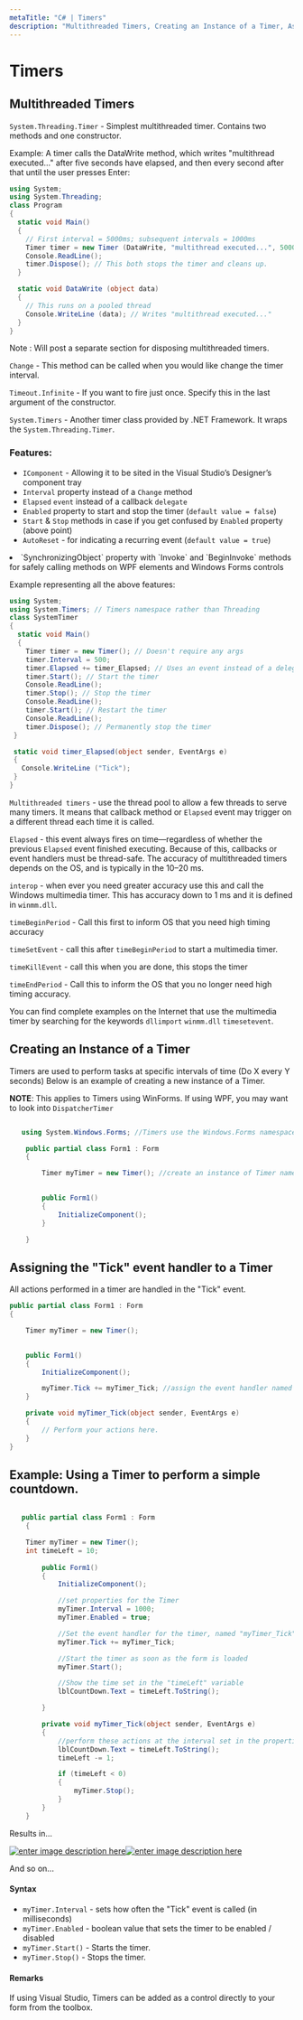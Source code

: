```yaml
---
metaTitle: "C# | Timers"
description: "Multithreaded Timers, Creating an Instance of a Timer, Assigning the Tick event handler to a Timer, Example: Using a Timer to perform a simple countdown."
---
```


# Timers



## Multithreaded Timers


`System.Threading.Timer` - Simplest multithreaded timer. Contains two methods and one constructor.

Example:
A timer calls the DataWrite method, which writes "multithread executed..." after five
seconds have elapsed, and then every second after that until the user presses Enter:

```cs
using System;
using System.Threading;
class Program
{
  static void Main()
  {
    // First interval = 5000ms; subsequent intervals = 1000ms
    Timer timer = new Timer (DataWrite, "multithread executed...", 5000, 1000);
    Console.ReadLine();
    timer.Dispose(); // This both stops the timer and cleans up.
  }

  static void DataWrite (object data)
  {
    // This runs on a pooled thread
    Console.WriteLine (data); // Writes "multithread executed..."
  }
}

```

Note : Will post a separate section for disposing multithreaded timers.

`Change` - This method can be called when you would like change the timer interval.

`Timeout.Infinite` - If you want to fire just once. Specify this in the last argument of the constructor.

`System.Timers` - Another timer class provided by .NET Framework. It wraps the `System.Threading.Timer`.

### Features:

- `IComponent` - Allowing it to be sited in the Visual Studio’s Designer’s component tray
- `Interval` property instead of a `Change` method
- `Elapsed` `event` instead of a callback `delegate`
- `Enabled` property to start and stop the timer (`default value = false`)
- `Start` & `Stop` methods in case if you get confused by `Enabled` property (above point)
- `AutoReset` - for indicating a recurring event (`default value = true`)
<li>`SynchronizingObject` property with `Invoke` and `BeginInvoke` methods for
safely calling methods on WPF elements and Windows Forms controls</li>

Example representing all the above features:

```cs
using System;
using System.Timers; // Timers namespace rather than Threading
class SystemTimer
{
  static void Main()
  {
    Timer timer = new Timer(); // Doesn't require any args
    timer.Interval = 500;
    timer.Elapsed += timer_Elapsed; // Uses an event instead of a delegate
    timer.Start(); // Start the timer
    Console.ReadLine();
    timer.Stop(); // Stop the timer
    Console.ReadLine();
    timer.Start(); // Restart the timer
    Console.ReadLine();
    timer.Dispose(); // Permanently stop the timer
 }

 static void timer_Elapsed(object sender, EventArgs e)
 {
   Console.WriteLine ("Tick");
 }
}

```

`Multithreaded timers` - use the thread pool to allow a few threads to serve many
timers. It means that callback method or `Elapsed` event may trigger on a different
thread each time it is called.

`Elapsed` - this event always fires on time—regardless of whether the previous `Elapsed` event finished executing. Because of this, callbacks or event handlers must be thread-safe.
The accuracy of multithreaded timers depends on the OS, and is typically
in the 10–20 ms.

`interop` - when ever you need greater accuracy use this and call the Windows multimedia timer. This has accuracy down to 1 ms and it is defined in `winmm.dll`.

`timeBeginPeriod` - Call this first to inform OS that you need high timing accuracy

`timeSetEvent` - call this after `timeBeginPeriod` to start a multimedia timer.

`timeKillEvent` - call this when you are done, this stops the timer

`timeEndPeriod` - Call this to inform the OS that you no longer need high timing accuracy.

You can find complete examples on the Internet that use the multimedia timer by searching for the keywords `dllimport` `winmm.dll` `timesetevent`.



## Creating an Instance of a Timer


Timers are used to perform tasks at specific intervals of time (Do X every Y seconds)
Below is an example of creating a new instance of a Timer.

**NOTE**: This applies to Timers using WinForms. If using WPF, you may want to look into `DispatcherTimer`

```cs

   using System.Windows.Forms; //Timers use the Windows.Forms namespace

    public partial class Form1 : Form
    {

        Timer myTimer = new Timer(); //create an instance of Timer named myTimer

    
        public Form1()
        {
            InitializeComponent();
        }

    }

```



## Assigning the "Tick" event handler to a Timer


All actions performed in a timer are handled in the "Tick" event.

```cs
public partial class Form1 : Form
{

    Timer myTimer = new Timer();

    
    public Form1()
    {
        InitializeComponent();

        myTimer.Tick += myTimer_Tick; //assign the event handler named "myTimer_Tick"
    }

    private void myTimer_Tick(object sender, EventArgs e)
    {
        // Perform your actions here.
    }
}

```



## Example: Using a Timer to perform a simple countdown.


```cs

   public partial class Form1 : Form
    {

    Timer myTimer = new Timer();
    int timeLeft = 10;
    
        public Form1()
        {
            InitializeComponent();

            //set properties for the Timer
            myTimer.Interval = 1000;
            myTimer.Enabled = true;

            //Set the event handler for the timer, named "myTimer_Tick"
            myTimer.Tick += myTimer_Tick;

            //Start the timer as soon as the form is loaded
            myTimer.Start();

            //Show the time set in the "timeLeft" variable
            lblCountDown.Text = timeLeft.ToString();

        }

        private void myTimer_Tick(object sender, EventArgs e)
        {
            //perform these actions at the interval set in the properties.
            lblCountDown.Text = timeLeft.ToString();
            timeLeft -= 1;

            if (timeLeft < 0)
            {
                myTimer.Stop();
            }
        }
    }

```

Results in...

[<img src="http://i.stack.imgur.com/VZlnr.png" alt="enter image description here" />](http://i.stack.imgur.com/VZlnr.png)[<img src="http://i.stack.imgur.com/30t8F.png" alt="enter image description here" />](http://i.stack.imgur.com/30t8F.png)

And so on...



#### Syntax


- `myTimer.Interval` -  sets how often the "Tick" event is called (in milliseconds)
- `myTimer.Enabled` - boolean value that sets the timer to be enabled / disabled
- `myTimer.Start()` - Starts the timer.
- `myTimer.Stop()` - Stops the timer.



#### Remarks


If using Visual Studio, Timers can be added as a control directly to your form from the toolbox.

